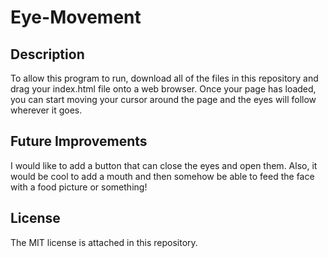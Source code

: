 # Eye-Movement

## Description
To allow this program to run, download all of the files in this repository and drag your index.html file onto a web browser. Once your page has loaded, you can start moving your cursor around the page and the eyes will follow wherever it goes.

## Future Improvements
I would like to add a button that can close the eyes and open them. Also, it would be cool to add a mouth and then somehow be able to feed the face with a food picture or something!

## License
The MIT license is attached in this repository.
